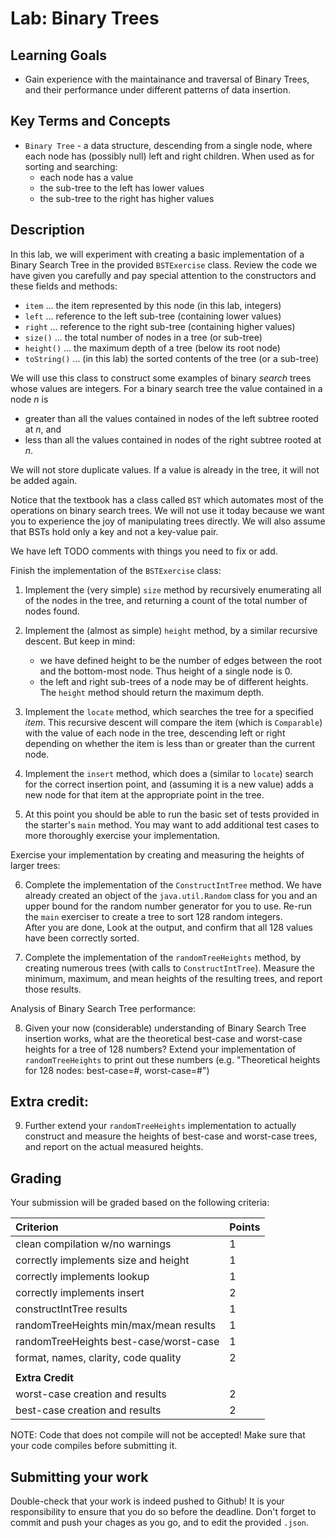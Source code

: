 # Lab: Binary Trees

## Learning Goals

* Gain experience with the maintainance and traversal of Binary Trees,
  and their performance under different patterns of data insertion.

## Key Terms and Concepts

* `Binary Tree` - a data structure, descending from a single node, where each node has
   (possibly null) left and right children.  When used as for sorting and searching:
   * each node has a value
   * the sub-tree to the left has lower values
   * the sub-tree to the right has higher values

## Description

In this lab, we will experiment with creating a basic implementation of a Binary Search Tree in the provided `BSTExercise` class. Review the code we have given you carefully and pay special attention to the constructors and these fields and methods:

* `item` ... the item represented by this node (in this lab, integers)
* `left` ... reference to the left sub-tree (containing lower values)
* `right` ... reference to the right sub-tree (containing higher values)
* `size()` ... the total number of nodes in a tree (or sub-tree)
* `height()` ... the maximum depth of a tree (below its root node)
* `toString()` ... (in this lab) the sorted contents of the tree (or a sub-tree)

We will use this class to construct some examples of binary *search* trees whose values are integers. For a binary search tree the value contained in a node *n* is

* greater than all the values contained in nodes of the left subtree rooted at *n*, and
* less than all the values contained in nodes of the right subtree rooted at *n*.

We will not store duplicate values.  If a value is already in the tree, it will not be added again.

Notice that the textbook has a class called `BST` which automates most of the operations on binary search trees. We will not use it today because we want you to experience the joy of manipulating trees directly. We will also assume that BSTs hold only a key and not a key-value pair.

We have left TODO comments with things you need to fix or add.

Finish the implementation of the `BSTExercise` class:

   1. Implement the (very simple) `size` method by recursively enumerating all of the
      nodes in the tree, and returning a count of the total number of nodes
      found.

   2. Implement the (almost as simple) `height` method, by a similar recursive
      descent.  But keep in mind:
      * we have defined height to be the number of edges between the root 
        and the bottom-most node.  Thus height of a single node is 0.
      * the left and right sub-trees of a node may be of different heights.
        The `height` method should return the maximum depth.
   
   3. Implement the `locate` method, which searches the tree for a specified
      *item*.  This recursive descent will compare the item (which is 
      `Comparable`) with the value of each node in the tree, descending
      left or right depending on whether the item is less than or greater
      than the current node.

   4. Implement the `insert` method, which does a (similar to `locate`) search
      for the correct insertion point, and (assuming it is a new value) adds
      a new node for that item at the appropriate point in the tree.

   5. At this point you should be able to run the basic set of tests provided
      in the starter's `main` method.  You may want to add additional test cases
      to more thoroughly exercise your implementation.

Exercise your implementation by creating and measuring the heights of larger
trees:

   6. Complete the implementation of the `ConstructIntTree` method.
      We have already created an object of the `java.util.Random` class for you and an upper bound for the 
      random number generator for you to use.
      Re-run the `main` exerciser to create a tree to sort 128 random integers.  
      After you are done, Look at the output, and confirm that all 128 values 
      have been correctly sorted.

   7. Complete the implementation of the `randomTreeHeights` method, by creating
      numerous trees (with calls to `ConstructIntTree`). 
      Measure the minimum, maximum, and mean heights of the resulting trees,
      and report those results.

Analysis of Binary Search Tree performance:

   8. Given your now (considerable) understanding of Binary Search Tree insertion
      works, what are the theoretical best-case and worst-case heights for a tree 
      of 128 numbers?  Extend your implementation of `randomTreeHeights` to print
      out these numbers (e.g. "Theoretical heights for 128 nodes: best-case=#, worst-case=#")

## Extra credit:

   9. Further extend your `randomTreeHeights` implementation to actually 
      construct and measure the heights of best-case and worst-case trees,
      and report on the actual measured heights.

## Grading

Your submission will be graded based on the following criteria:

| Criterion                                   | Points |
| :------------------------------------------ | :----- |
| clean compilation w/no warnings             | 1      |
| correctly implements size and height        | 1      |
| correctly implements lookup		      | 1      |
| correctly implements insert                 | 2      |
| constructIntTree results                    | 1      |
| randomTreeHeights min/max/mean results      | 1      |
| randomTreeHeights best-case/worst-case      | 1      |
| format, names, clarity, code quality        | 2      |
|                                             |        |
| **Extra Credit**                            |        |
| worst-case creation and results             | 2      |
| best-case creation and results              | 2      |

NOTE: Code that does not compile will not be accepted! Make sure that your code compiles before submitting it.

## Submitting your work

Double-check that your work is indeed pushed to Github! 
It is your responsibility to ensure that you do so before the deadline.
Don't forget to commit and push your chages as you go,
and to edit the provided `.json`.
